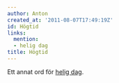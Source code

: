 ```yaml
---
author: Anton
created_at: '2011-08-07T17:49:19Z'
id: Högtid
links:
  mention:
  - helig dag
title: Högtid
---
```


Ett annat ord för [helig dag].

  [helig dag]: helig_dag
